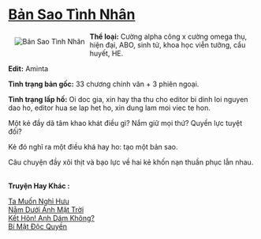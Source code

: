 <a href="https://utruyen.com/ban-sao-tinh-nhan/24719/" title="Bản Sao Tình Nhân"><h1>Bản Sao Tình Nhân</h1></a><div style="display:table"><img align="right" style="float: left; padding: 10px;" src="https://utruyen.com/images/story/200x260/ban-sao-tinh-nhan.jpg" alt="Bản Sao Tình Nhân"><b>Thể loại:</b> Cường alpha công x cường omega thụ, hiện đại, ABO, sinh tử, khoa học viễn tưởng, cẩu huyết, HE.<p></p><b>Edit:</b> Aminta<p></p><b>Tình trạng bản gốc:</b> 33 chương chính văn + 3 phiên ngoại.<p></p><b>Tình trạng lấp hố:</b> Oi doc gia, xin hay tha thu cho editor bi dinh loi nguyen dao ho, editor hua se lap het ho, xin dung lam moi viec te hon.<p></p>Một kẻ đầy dã tâm khao khát điều gì? Nắm giữ mọi thứ? Quyền lực tuyệt đối? <p></p>Kẻ đó nghĩ ra một điều khá hay ho: tạo một bản sao.<p></p>Câu chuyện đầy xôi thịt và bạo lực về hai kẻ khốn nạn thuần phục lẫn nhau.</div><p><br><b>Truyện Hay Khác :</b></p><a href="https://utruyen.com/ta-muon-nghi-huu/19384/" alt="Ta Muốn Nghỉ Hưu">Ta Muốn Nghỉ Hưu</a><br/><a href="https://www.wattpad.com/story/214793104-n%E1%BA%B1m-d%C6%B0%E1%BB%9Bi-%C3%A1nh-m%E1%BA%B7t-tr%E1%BB%9Di" alt="Nằm Dưới Ánh Mặt Trời">Nằm Dưới Ánh Mặt Trời</a><br/><a href="https://github.com/quanluxury/truyenhot/tree/master/truyenhay/18805/" alt="Kết Hôn! Anh Dám Không?">Kết Hôn! Anh Dám Không?</a><br/><a href="https://github.com/quanluxury/truyenhot/tree/master/truyenhay/17845/" alt="Bí Mật Độc Quyền">Bí Mật Độc Quyền</a><br/>